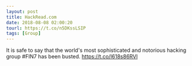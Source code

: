 ```yaml
---
layout: post
title: HackRead.com
date: 2018-08-08 02:00:20
tourl: https://t.co/n5DKssLSIP
tags: [Group]
---
```

It is safe to say that the world's most sophisticated and notorious hacking group #FIN7 has been busted.
https://t.co/l618s86RVl